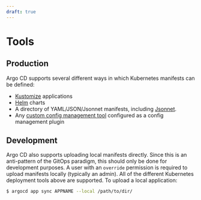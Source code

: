 ```yaml
---
draft: true
---
```


# Tools

## Production

Argo CD supports several different ways in which Kubernetes manifests can be defined:

* [Kustomize](kustomize.md) applications
* [Helm](helm.md) charts
* A directory of YAML/JSON/Jsonnet manifests, including [Jsonnet](jsonnet.md).
* Any [custom config management tool](../operator-manual/config-management-plugins.md) configured as a config management plugin

## Development
Argo CD also supports uploading local manifests directly. Since this is an anti-pattern of the
GitOps paradigm, this should only be done for development purposes. A user with an `override` permission is required
to upload manifests locally (typically an admin). All of the different Kubernetes deployment tools above are supported.
To upload a local application:

```bash
$ argocd app sync APPNAME --local /path/to/dir/
```
